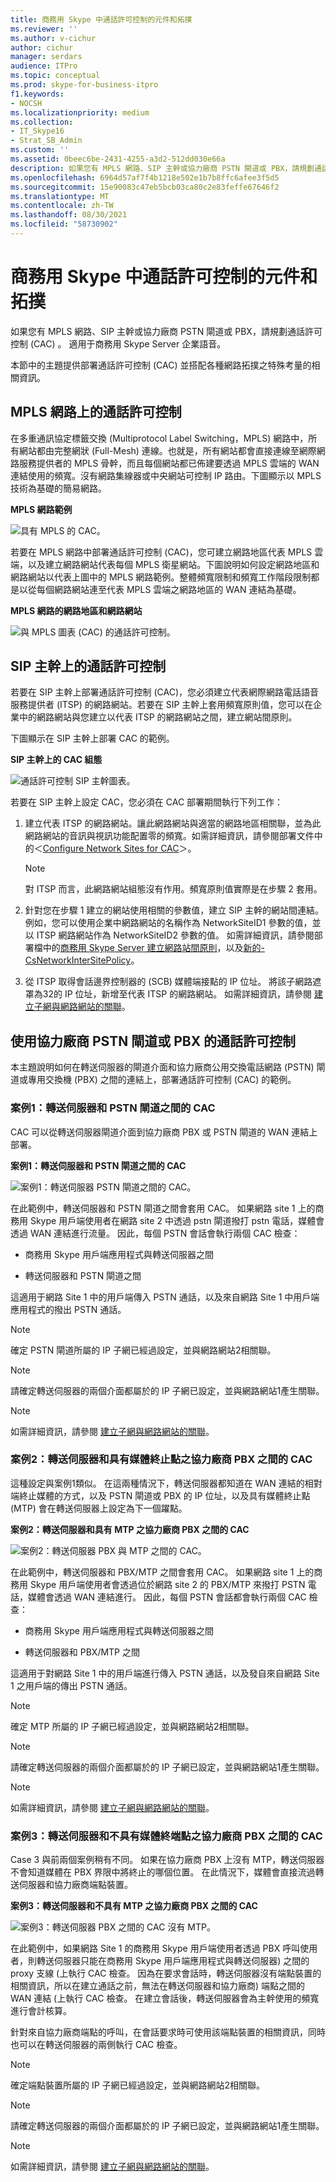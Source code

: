 ```yaml
---
title: 商務用 Skype 中通話許可控制的元件和拓撲
ms.reviewer: ''
ms.author: v-cichur
author: cichur
manager: serdars
audience: ITPro
ms.topic: conceptual
ms.prod: skype-for-business-itpro
f1.keywords:
- NOCSH
ms.localizationpriority: medium
ms.collection:
- IT_Skype16
- Strat_SB_Admin
ms.custom: ''
ms.assetid: 0beec6be-2431-4255-a3d2-512dd030e66a
description: 如果您有 MPLS 網路、SIP 主幹或協力廠商 PSTN 閘道或 PBX，請規劃通話許可控制 (CAC) 。 適用于商務用 Skype Server 企業語音。
ms.openlocfilehash: 6964d57af7f4b1218e502e1b7b8ffc6afee3f5d5
ms.sourcegitcommit: 15e90083c47eb5bcb03ca80c2e83feffe67646f2
ms.translationtype: MT
ms.contentlocale: zh-TW
ms.lasthandoff: 08/30/2021
ms.locfileid: "58730902"
---
```

# <a name="components-and-topologies-for-call-admission-control-in-skype-for-business"></a>商務用 Skype 中通話許可控制的元件和拓撲

如果您有 MPLS 網路、SIP 主幹或協力廠商 PSTN 閘道或 PBX，請規劃通話許可控制 (CAC) 。 適用于商務用 Skype Server 企業語音。

本節中的主題提供部署通話許可控制 (CAC) 並搭配各種網路拓撲之特殊考量的相關資訊。

## <a name="call-admission-control-on-an-mpls-network"></a>MPLS 網路上的通話許可控制

在多重通訊協定標籤交換 (Multiprotocol Label Switching，MPLS) 網路中，所有網站都由完整網狀 (Full-Mesh) 連線。也就是，所有網站都會直接連線至網際網路服務提供者的 MPLS 骨幹，而且每個網站都已佈建要透過 MPLS 雲端的 WAN 連結使用的頻寬。沒有網路集線器或中央網站可控制 IP 路由。下圖顯示以 MPLS 技術為基礎的簡易網路。

**MPLS 網路範例**

![具有 MPLS 的 CAC。](../../media/CAC_MPLS_1.jpg)

若要在 MPLS 網路中部署通話許可控制 (CAC)，您可建立網路地區代表 MPLS 雲端，以及建立網路網站代表每個 MPLS 衛星網站。下圖說明如何設定網路地區和網路網站以代表上圖中的 MPLS 網路範例。整體頻寬限制和頻寬工作階段限制都是以從每個網路網站連至代表 MPLS 雲端之網路地區的 WAN 連結為基礎。

**MPLS 網路的網路地區和網路網站**

![與 MPLS 圖表 (CAC) 的通話許可控制。](../../media/CAC_MPLS_2.jpg)

## <a name="call-admission-control-on-a-sip-trunk"></a>SIP 主幹上的通話許可控制

若要在 SIP 主幹上部署通話許可控制 (CAC)，您必須建立代表網際網路電話語音服務提供者 (ITSP) 的網路網站。若要在 SIP 主幹上套用頻寬原則值，您可以在企業中的網路網站與您建立以代表 ITSP 的網路網站之間，建立網站間原則。

下圖顯示在 SIP 主幹上部署 CAC 的範例。

**SIP 主幹上的 CAC 組態**

![通話許可控制 SIP 主幹圖表。](../../media/CAC_SIP_trunk_1.jpg)

若要在 SIP 主幹上設定 CAC，您必須在 CAC 部署期間執行下列工作：

1. 建立代表 ITSP 的網路網站。讓此網路網站與適當的網路地區相關聯，並為此網路網站的音訊與視訊功能配置零的頻寬。如需詳細資訊，請參閱部署文件中的＜[Configure Network Sites for CAC](/previous-versions/office/lync-server-2013/lync-server-2013-configure-network-sites-for-cac)＞。

    > [!NOTE]
    > 對 ITSP 而言，此網路網站組態沒有作用。頻寬原則值實際是在步驟 2 套用。

2. 針對您在步驟 1 建立的網站使用相關的參數值，建立 SIP 主幹的網站間連結。 例如，您可以使用企業中網路網站的名稱作為 NetworkSiteID1 參數的值，並以 ITSP 網路網站作為 NetworkSiteID2 參數的值。 如需詳細資訊，請參閱部署檔中的[商務用 Skype Server 建立網路站間原則](../../deploy/deploy-enterprise-voice/create-network-intersite-policies.md)，以及[新的-CsNetworkInterSitePolicy](/powershell/module/skype/new-csnetworkintersitepolicy?view=skype-ps)。

3. 從 ITSP 取得會話邊界控制器的 (SCB) 媒體端接點的 IP 位址。 將該子網路遮罩為32的 IP 位址，新增至代表 ITSP 的網路網站。 如需詳細資訊，請參閱 [建立子網與網路網站的關聯](/previous-versions/office/lync-server-2013/lync-server-2013-associate-a-subnet-with-a-network-site)。

## <a name="call-admission-control-with-a-third-party-pstn-gateway-or-pbx"></a>使用協力廠商 PSTN 閘道或 PBX 的通話許可控制

本主題說明如何在轉送伺服器的閘道介面和協力廠商公用交換電話網路 (PSTN) 閘道或專用交換機 (PBX) 之間的連結上，部署通話許可控制 (CAC) 的範例。

### <a name="case-1-cac-between-the-mediation-server-and-a-pstn-gateway"></a>案例1：轉送伺服器和 PSTN 閘道之間的 CAC

CAC 可以從轉送伺服器閘道介面到協力廠商 PBX 或 PSTN 閘道的 WAN 連結上部署。

**案例1：轉送伺服器和 PSTN 閘道之間的 CAC**

![案例1：轉送伺服器 PSTN 閘道之間的 CAC。](../../media/CAC_gateways_1.jpg)

在此範例中，轉送伺服器和 PSTN 閘道之間會套用 CAC。 如果網路 site 1 上的商務用 Skype 用戶端使用者在網路 site 2 中透過 pstn 閘道撥打 pstn 電話，媒體會透過 WAN 連結進行流量。 因此，每個 PSTN 會話會執行兩個 CAC 檢查：

- 商務用 Skype 用戶端應用程式與轉送伺服器之間

- 轉送伺服器和 PSTN 閘道之間

這適用于網路 Site 1 中的用戶端傳入 PSTN 通話，以及來自網路 Site 1 中用戶端應用程式的撥出 PSTN 通話。

> [!NOTE]
> 確定 PSTN 閘道所屬的 IP 子網已經過設定，並與網路網站2相關聯。

> [!NOTE]
> 請確定轉送伺服器的兩個介面都屬於的 IP 子網已設定，並與網路網站1產生關聯。

> [!NOTE]
> 如需詳細資訊，請參閱 [建立子網與網路網站的關聯](/previous-versions/office/lync-server-2013/lync-server-2013-associate-a-subnet-with-a-network-site)。

### <a name="case-2-cac-between-the-mediation-server-and-a-third-party-pbx-with-media-termination-point"></a>案例2：轉送伺服器和具有媒體終止點之協力廠商 PBX 之間的 CAC

這種設定與案例1類似。 在這兩種情況下，轉送伺服器都知道在 WAN 連結的相對端終止媒體的方式，以及 PSTN 閘道或 PBX 的 IP 位址，以及具有媒體終止點 (MTP) 會在轉送伺服器上設定為下一個躍點。

**案例2：轉送伺服器和具有 MTP 之協力廠商 PBX 之間的 CAC**

![案例2：轉送伺服器 PBX 與 MTP 之間的 CAC。](../../media/CAC_gateways_2.jpg)

在此範例中，轉送伺服器和 PBX/MTP 之間會套用 CAC。 如果網路 site 1 上的商務用 Skype 用戶端使用者會透過位於網路 site 2 的 PBX/MTP 來撥打 PSTN 電話，媒體會透過 WAN 連結進行。 因此，每個 PSTN 會話都會執行兩個 CAC 檢查：

- 商務用 Skype 用戶端應用程式與轉送伺服器之間

- 轉送伺服器和 PBX/MTP 之間

這適用于對網路 Site 1 中的用戶端進行傳入 PSTN 通話，以及發自來自網路 Site 1 之用戶端的傳出 PSTN 通話。

> [!NOTE]
> 確定 MTP 所屬的 IP 子網已經過設定，並與網路網站2相關聯。

> [!NOTE]
> 請確定轉送伺服器的兩個介面都屬於的 IP 子網已設定，並與網路網站1產生關聯。

> [!NOTE]
> 如需詳細資訊，請參閱 [建立子網與網路網站的關聯](/previous-versions/office/lync-server-2013/lync-server-2013-associate-a-subnet-with-a-network-site)。

### <a name="case-3-cac-between-the-mediation-server-and-a-third-party-pbx-without-a-media-termination-point"></a>案例3：轉送伺服器和不具有媒體終端點之協力廠商 PBX 之間的 CAC

Case 3 與前兩個案例稍有不同。 如果在協力廠商 PBX 上沒有 MTP，轉送伺服器不會知道媒體在 PBX 界限中將終止的哪個位置。 在此情況下，媒體會直接流過轉送伺服器和協力廠商端點裝置。

**案例3：轉送伺服器和不具有 MTP 之協力廠商 PBX 之間的 CAC**

![案例3：轉送伺服器 PBX 之間的 CAC 沒有 MTP。](../../media/CAC_gateways_3.jpg)

在此範例中，如果網路 Site 1 的商務用 Skype 用戶端使用者透過 PBX 呼叫使用者，則轉送伺服器只能在商務用 Skype 用戶端應用程式與轉送伺服器) 之間的 proxy 支線 (上執行 CAC 檢查。 因為在要求會話時，轉送伺服器沒有端點裝置的相關資訊，所以在建立通話之前，無法在轉送伺服器和協力廠商) 端點之間的 WAN 連結 (上執行 CAC 檢查。 在建立會話後，轉送伺服器會為主幹使用的頻寬進行會計核算。

針對來自協力廠商端點的呼叫，在會話要求時可使用該端點裝置的相關資訊，同時也可以在轉送伺服器的兩側執行 CAC 檢查。

> [!NOTE]
> 確定端點裝置所屬的 IP 子網已經過設定，並與網路網站2相關聯。

> [!NOTE]
> 請確定轉送伺服器的兩個介面都屬於的 IP 子網已設定，並與網路網站1產生關聯。

> [!NOTE]
> 如需詳細資訊，請參閱 [建立子網與網路網站的關聯](/previous-versions/office/lync-server-2013/lync-server-2013-associate-a-subnet-with-a-network-site)。
